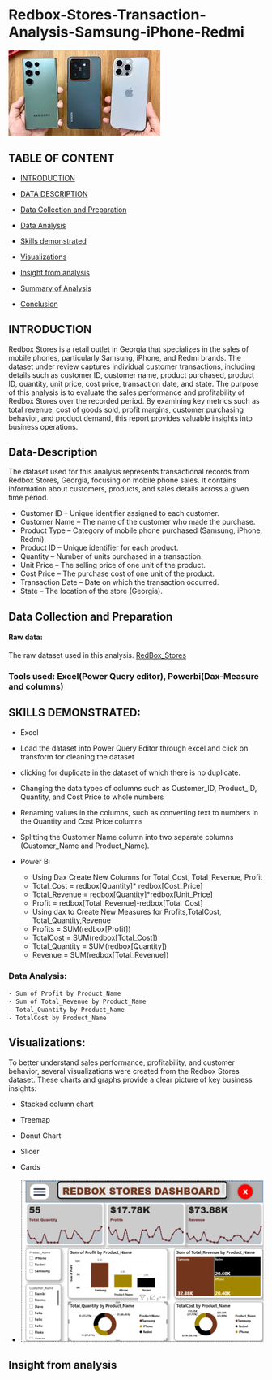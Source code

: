 # Redbox-Stores-Transaction-Analysis-Samsung-iPhone-Redmi

![PGONE](PHONE.jpeg)

## TABLE OF CONTENT

- [INTRODUCTION](#Introduction)

- [DATA DESCRIPTION](#Data-Description)

- [Data Collection and Preparation ](#Data-Collection-and-Preparation)

- [Data Analysis](#Data-Analysis)

- [Skills demonstrated](#Skills-demonstrated)

- [Visualizations](#Visualizations)

- [Insight from analysis](#Insight-from-analysis)

- [Summary of Analysis](#Summary-of-Analysis)

- [Conclusion](#Conclusion)


## INTRODUCTION
Redbox Stores is a retail outlet in Georgia that specializes in the sales of mobile phones, particularly Samsung, iPhone, and Redmi brands. The dataset under review captures individual customer transactions, including details such as customer ID, customer name, product purchased, product ID, quantity, unit price, cost price, transaction date, and state.
The purpose of this analysis is to evaluate the sales performance and profitability of Redbox Stores over the recorded period. By examining key metrics such as total revenue, cost of goods sold, profit margins, customer purchasing behavior, and product demand, this report provides valuable insights into business operations.

## Data-Description
The dataset used for this analysis represents transactional records from Redbox Stores, Georgia, focusing on mobile phone sales. It contains information about customers, products, and sales details across a given time period.
- Customer ID – Unique identifier assigned to each customer.
- Customer Name – The name of the customer who made the purchase.
- Product Type – Category of mobile phone purchased (Samsung, iPhone, Redmi).
- Product ID – Unique identifier for each product.
- Quantity – Number of units purchased in a transaction.
- Unit Price – The selling price of one unit of the product.
- Cost Price – The purchase cost of one unit of the product.
- Transaction Date – Date on which the transaction occurred.
- State – The location of the store (Georgia).


## Data Collection and Preparation 
#### Raw data:
The raw dataset used in this analysis.
[RedBox_Stores](RedBox_Stores.xlsx)

### Tools used: Excel(Power Query editor), Powerbi(Dax-Measure and columns)

## SKILLS DEMONSTRATED:
- Excel
 - Load the dataset into Power Query Editor through excel and click on transform for cleaning the dataset
 - clicking for duplicate in the dataset of which there is no duplicate.
 - Changing the data types of columns such as Customer_ID, Product_ID, Quantity, and Cost Price to whole numbers
 - Renaming values in the columns, such as converting text to numbers in the Quantity and Cost Price columns
 - Splitting the Customer Name column into two separate columns (Customer_Name and Product_Name).

- Power Bi
   - Using Dax Create  New Columns for Total_Cost, Total_Revenue, Profit
    - Total_Cost = redbox[Quantity]* redbox[Cost_Price]
    - Total_Revenue = redbox[Quantity]*redbox[Unit_Price]
    - Profit = redbox[Total_Revenue]-redbox[Total_Cost]
   -  Using dax to Create New Measures for Profits,TotalCost, Total_Quantity,Revenue
    -  Profits = SUM(redbox[Profit])
    -  TotalCost = SUM(redbox[Total_Cost])
    -  Total_Quantity = SUM(redbox[Quantity])
    -  Revenue = SUM(redbox[Total_Revenue])
   
### Data Analysis: 
    - Sum of Profit by Product_Name
    - Sum of Total_Revenue by Product_Name
    - Total_Quantity by Product_Name
    - TotalCost by Product_Name



## Visualizations:
To better understand sales performance, profitability, and customer behavior, several visualizations were created from the Redbox Stores dataset. These charts and graphs provide a clear picture of key business insights:
  - Stacked column chart
  - Treemap
  - Donut Chart
  - Slicer
  - Cards

  - ![Redbos](Redbos.png)


## Insight from analysis



